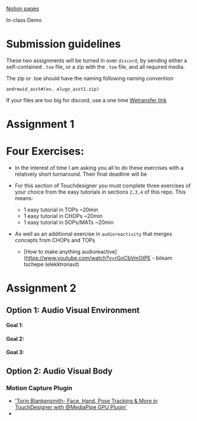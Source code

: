 [Notion pages](https://responsible-yttrium-0b0.notion.site/Touchdesigner-f0f27099d5fb46739ca8970a215d5ed9?pvs=4)

In-class Demo 

# Submission guidelines
 These two assignments will be turned in over `discord`, by sending either a self-contained `.toe` file, or a zip with the `.toe` file, and all required media.  

 The zip or .toe should have the naming following naming convention  

 `andrewid_asst#(ex. elugo_asst1.zip)` 

 If your files are too big for discord, use a one time [Wetransfer link](https://wetransfer.com/)


# Assignment 1
# Four Exercises: 
- In the interest of time I am asking you all to do these exercises with a relatively short turnaround. Their final deadline will be 
- For this section of Touchdesigner you must complete three exercises of your choice from the easy tutorials in sections `2,3,4` of this repo. This means:
    - 1 easy tutorial in TOPs ~20min
    - 1 easy tutorial in CHOPs ~20min
    - 1 easy tutorial in SOPs/MATs ~20min
 
- As well as an additional exercise in `audioreactivity` that merges concepts from CHOPs and TOPs
    - [How to make anything audioreactive](https://www.youtube.com/watch?v=rGoCbVmGtPE -  bileam tschepe (elekktronaut)
 

# Assignment 2 


## Option 1: Audio Visual Environment 
#### Goal 1: 
#### Goal 2:
#### Goal 3: 

## Option 2: Audio Visual Body
### Motion Capture Plugin
- ['Torin Blankensmith- Face, Hand, Pose Tracking & More in TouchDesigner with @MediaPipe GPU Plugin'](https://www.youtube.com/watch?v=Cx4Ellaj6kk)
- 